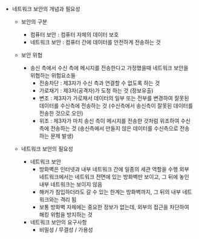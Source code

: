  - 네트워크 보안의 개념과 필요성
    - 보안의 구분
      - 컴퓨터 보안 : 컴퓨터 자체의 데이터 보호
      - 네트워크 보안 : 컴퓨터 간에 데이터를 안전하게 전송하는 것
    - 보안 위협
      - 송신 측에서 수신 측에 메시지를 전송한다고 가정했을때
        네트워크 보안을 위협하는 위험요소들
        - 전송차단 : 제3자가 수신 측과 연결할 수 없도록 하는 것
        - 가로채기 : 제3자(공격자)가 도청 하는 것 (정보유출)
        - 변조 : 제3자가 가로채서 데이터의 일부 또는 전부를 변경하여
          잘못된 데이터를 수신측에 전송하는 것
          (수신측에서 송신측이 잘못된 데이터를 전송한 것으로 오인)
        - 위조 : 제3자가 마치 송신 측이 메시지를 전송한 것처럼 위조하여
          수신 측에 전송하는 것
          (송신측에서 만들지 않은 데이터를 수신측으로 전송하는 문제 발생)

    - 네트워크 보안의 필요성
      - 네트워크 보안
        - 방화벽은 인터넷과 내부 네트워크 간에 일종의 세관 역할을 수행
          외부 네트워크에서는 네트워크 전면에 있는 방화벽만 보이고,
          그 뒤에 놓인 내부 네트워크는 보이지 않음
        - 해커가 침입하더라도 갈 수 있는 한계는 방화벽까지, 그 뒤의
          내부 네트워크와는 격리 됨
        - 보통 방화벽 자체에는 중요한 정보가 없는데, 외부의 접근을
          차단하여 해킹 위험을 방지하는 것
      - 네트워크 보안의 요구사항
        - 비밀성 / 무결성 / 가용성